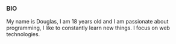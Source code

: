 <!--
**DouglasSantacruz/DouglasSantacruz** is a ✨ _special_ ✨ repository because its `README.md` (this file) appears on your GitHub profile. 
-->

### BIO

My name is Douglas, I am 18 years old and I am passionate about programming, I like to constantly learn new things. I focus on web technologies.
